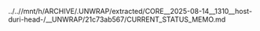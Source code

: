 ../..//mnt/h/ARCHIVE/.UNWRAP/extracted/CORE__2025-08-14__1310__host-duri-head-/__UNWRAP/21c73ab567/CURRENT_STATUS_MEMO.md